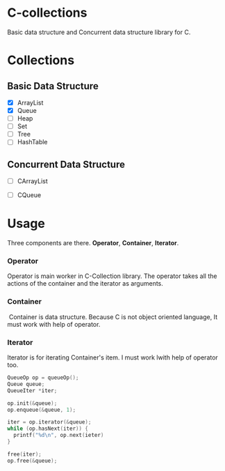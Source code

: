 # C-collections

  Basic data structure and Concurrent data structure library for C. 

# Collections

## Basic Data Structure
- [x] ArrayList
- [x] Queue
- [ ] Heap
- [ ] Set
- [ ] Tree
- [ ] HashTable

## Concurrent Data Structure
- [ ] CArrayList
- [ ] CQueue


# Usage

  Three components are there. **Operator**, **Container**, **Iterator**.

### Operator
  Operator is main worker in C-Collection library. The operator takes all the actions of the container and the iterator as arguments.

### Container
  Container is data structure. Because C is not object oriented language, It must work with help of operator.
  
### Iterator
  Iterator is for iterating Container's item. I must work lwith help of operator too.

```C
QueueOp op = queueOp();
Queue queue;
QueueIter *iter;

op.init(&queue);
op.enqueue(&queue, 1);

iter = op.iterator(&queue);
while (op.hasNext(iter)) {
  printf("%d\n", op.next(ieter)  
}

free(iter);
op.free(&queue);
```
